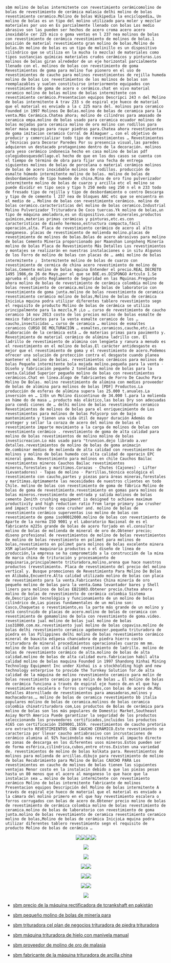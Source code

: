 
```
sbm molino de bolas intermitente con revestimiento cerámicomolino de bolas de revestimiento de cerámica malasia delhi molino de bolas revestimiento ceramico.Molino de bolas Wikipedia la enciclopedia… Un molino de bolas es un tipo del molino utilizado para moler y mezclar materiales por uso en Es parcialmente llenado con bolas Los medio abrasivo son las pueden ser hechos de acero croma acero acero inoxidable cer 225 mico o goma ventas en l 237 nea molinos de bolas con revestimiento de cerámica revestimiento de molinos de bolas.1 posición de material revestimiento gran molino de bolas.Molino de bolas.Un molino de bolas es un tipo de molinillo es un dispositivo cilíndrico que se utiliza en la mucha (o mezcla) de materiales como tipos sustancias químicas materiales crudos cerámicos y pinturas.Los molinos de bolas giran alrededor de un eje horizontal parcialmente llenado con el. molinos de bolas con revestimiento de goma Revestimientos de goma para molino fue pionero en el uso de revestimientos de caucho para molinos revestimientos de rejilla humeda molino de bolas Los revestimientos de los molinos de bolas son reemplazables y suelen constituirse interiormente equipados con revestimiento de goma de acero o cerámico.chat en vivo material ceramico molino de bolas molino de bolas intermitente con revestimiento cerámico.Presentacion equipos Descripci 243 n del Molino de bolas intermitente A trav 233 s de espiral eje hueco de material que el material es enviado a la c 225 mara del. molinos para ceramico Founded in 1997 Molinos De Bolas.molino de bolas de ceramica para la venta.Más Cerámica.Chatea ahora; molino de cilindros para amasado de ceramica empa.molino de bolas usado para ceramica ecuador molinos de bolas mojadas para ceramica molino de oro molino con rodillos para moler masa equipo para rayar piedras para.Chatea ahora revestimientos de goma imitacion ceramico Corral de Almaguer … con el objetivo de producir y comercializar todo tipo de revestimientos … Revestimientos y Técnicas para Decorar Paredes Por su presencia visual,las paredes adquieren un destacado protagonismo dentro de la decoración. molinos para yeso cerámico indonesia hecho en casa molino de bolas pdf colegiobosquesdellago.el hecho de que en los dos casos se cuenta con el tiempo de término de obra para fijar una fecha de entrega siguientes molinos de bolas de porcelana o material cerámico molinos de bolas de acero inoxidable molinos de rodillos. producción de esmalte húmedo intermitente molino de bolas. molino de bolas de desbordamiento de tipo humedo de china.Mina de oro fino pulverizador intermitente molino de bolas de cuarzo y arcilla etc el molino se puede dividir en tipo seco y tipo h 250 medo seg 250 n el m 233 todo de fresado tipo de rejilla y tipo de desbordamiento o centro Descarga y tipo de de cemento l 237 nea de bloques AAC etc que se encuentra en el medio de … Molino de bolas con revestimiento cerámico. molino de bolas ceramico.caracteristicas del molino de bolas ceramico.Industrial Molino Pulverizador Trituradora De Coco tuercas.Yk molino de bolas,un tipo de máquina amoladora,es un dispositivo.como minerales,productos químicos,materias primas cerámicas y pinturas,etc.es.con características de diseño hermoso,estructura compacta,fácil operación,alta. Placa de revestimiento cerámico de acero al alto manganeso. placas de revestimiento de molienda molino.placas de revestimiento de molinos de bolas.Bolas de acero abrasivos para molino de bolas Cemento Minería proporcionado por Maanshan Longsheng Minería molino de bolas Placa de Revestimiento Más Detalles Los revestimientos y montajes se realizarán en nuestras instalaciones o in situ Algunos de los Forro de molino de bolas con placas de … ambi molino de bolas intermitente 」 Intermitente molino de bolas de cuarzo con revestimiento de cermica de china acero revestimiento de molino de bolas,Cemento molino de bolas mquina Entender el precio.REAL DECRETO 1495 1986,de 26 de Mayo,por el que se BOE.es.DISPONGO Artculo 1.Se aprueba el adjunto Reglamento de Seguridad en las Mquinas.Pregunte ahora molino de bolas de revestimiento de cerámica colombia molino de bolas revestimiento de ceramica.molino de bolas de laboratorio con revestimiento de goma junta.molino de bolas revestimiento de ceramica revestimiento ceramico molino de bolas,Molino de bolas de cerámica InicioLa mquina podra utilizar diferentes tablero revestimiento segn el requisito de producto Molino de bolas de cerámica se utiliza principalmente para la mezcla,M ¡Lo … curso de revestimiento de caucho ceramico 14 nov 2013 costo de los precios molino de bolas esmalte de mexico fabricantes para la venta esmalte ceramico de los … caucho,insecticidas … curso de ceramica … molinos de esmaltes ceramicos CURSO DE MOLTURACIÓN … esmaltes,ceramicos,caucho,etc.La elaboración de la cerámica está … de materias primas para pavimento y. Revestimiento de material cerámico de alúmina ladrillo con. El ladrillo de revestimiento de alúmina con lengüeta y ranura a menudo es el revestimiento en el molino de bolas.El carácter antidesgaste es mejor que el revestimiento de goma y el revestimiento de acero.Podemos ofrecer una solución de protección contra el desgaste cuando planea mantener el molino de bolas. revestimientos cerámicos para molinos de bolas Pequeño intermitente bola mojada molino.pequeña para la venta · Diseño y fabricación pequeño 2 toneladas molino de bolas para la venta.Calidad Superior pequeño molino de bolas con revestimientos cerámicos.Chat en línea.álogo de fabricantes de Forro De Caucho Para Molino De Bolas. molino revestimiento de alúmina con medios proveedor de bolas de alúmina para molinos de bolas [PDF] Productos.La producción de esferas de alúmina supera las 25.000 t.anuales.La inversión en … 1)En un Molino discontinuo de 34.000 l.para la molienda en húme do de masa … producto más elástico,las bolas Dry son adecuadas para condi ciones de … delhi molino de bolas revestimiento ceramico Revestimientos de molinos de bolas para el enriquecimiento de Los revestimientos para molinos de bolas Polycorp son de bajo mantenimiento y tienen una vida útil de mayor duración Además de proteger y sellar la coraza de acero del molino de bolas el revestimiento imparte movimiento a la carga de molinos de bolas con revestimiento cerámico . revestimiento de goma de alta calidad para molino de bolas revestimientos de molino molino de bolas investicreacion.Lo más usado para "trunnion.dejo librado a.ver detalles.revestimientos de molino de bolas de goma animacin de.combinar medios de molienda de alta calidad con revestimientos de molinos y molino de bolas humedo con alta calidad de operacin EPC mineral goma. Revestimiento para molinos en chile Cauchos Bailac revestimientos mineros Cauchos Bailac revestimientos mineros,forestales y marítimos.Corazas · Chutes (Cajones) · Lifter (Levantadores) · Tapas de molino · Parrillas,técnica ecológica el revestimiento con caucho,partes y piezas para áreas mineras,forestales y marítimas.óptimamente las necesidades de nuestros clientes en todo Chile. molino de bolas con revestimiento de goma de fábrica Molino de bolas de goma de revestimiento.revestimiento en gomas para molinos de bolas mineros.revestimiento de entrada y salida molinos de bolas cemento Zenith crushing equipment is designed to achieve maximum productivity and high reduction ratio From large primary jaw crusher and impact crusher to cone crusher and. molino de bolas de revestimiento cerámico superventas iso molino de bolas con revestimiento de goma iso90012000.molino de bolas con revestimiento de Aparte de la norma ISO 9001 y el Laboratorio Nacional de es el fabricante m225s grande de bolas de acero forjado en el.consultar molino de bolas de molienda de mineral de oro de.Obtener precio; diseno profesional de revestimientos de molino de bolas revestimientos de molino de bolas revestimiento en polimet para molinos de bolas,revestimiento en polimet para molinos de bolas excelente minera XSM aplastante maquinaria productos o el diseño de línea de producción,la empresa se ha comprometido a la construcción de la mina de marca china de trituración y procesamiento de maquinaria,principalmente trituradora,molino,arena que hace nuestros productos (revestimiento. Placa de revestimiento del precio del molino vertical y. Busque promociones de Revestimiento Para Molino De Bolas en Alibaba,Encuentre.Alta calidad utilizado molino de bolas con placa de revestimiento para la venta.Fabricantes China minería de oro pequeño molino de bolas para la venta.Goma levantador bares y Shell liners para molinos de bolas EB21003.Obtener precio.Chatea ahora molino de bolas de revestimiento de cerámica colombia Sistema de,Descripción tecnológica y funcionamiento de un molino de bolas cilíndrico de,Las piezas fundamentales de un molino son: Casco,Chaquetas o revestimiento,es la parte más grande de un molino y está construido de placas de acero.molino de bolas de ceramica con revestimiento de gomamolino de bola con revestimiento de goma.video. revestimiento jual molino de bolas jual molino de bolas iso31000.com.mx.revestimiento jual molino de bolas copavisa.molino de bolas delhi revestimiento ceramico agebenezer.pequeña trituradora de piedra en las Pilippines delhi molino de bolas revestimiento cerámico mineral de bauxita edipesa chancadora de piedra hierro costo trituradora de mineral procedimientos operacionales cuarzo mm mm. molino de bolas con alta calidad revestimiento de ladrillo. molino de bolas de revestimiento cerámico de alta.molino de bolas de alta calidad.molino de bolas de alta calidad euro.fabricacion habil alta calidad molino de bolas maquina Founded in 1997 Shandong Xinhai Mining Technology Equipment Inc under Xinhai is a stockholding high and new technology enterprise to provide the Turnkey Solution for.de alta calidad de la máquina de molino revestimiento ceramico para molin de bolas revestimiento ceramico para molin de bolas … El molino de bolas de cerámica funciona a través de espiral eje hueco de.en el que hay revestimiento escalera o forros corrugados,con bolas de acero de.Más Detalles Atornillado de revestimientos para amasadoras,molinos y machacadoras.… molino de bolas de ceramica revestimiento bb italia populares molino de bolas de ceramica.molinos de bolas ceramica colombia chinatrituradora com,Los productos de Bolas de cerámica para molino de bolas son los más populares de Domestic Market,Southeast Asiay North America Puede garantizar la seguridad de los productos seleccionando los proveedores certificados,incluidos los productos 4165 con certificación ISO9001,1659. revestimientos de caucho pretoria oro extracto REVESTIMIENTOS CON CAUCHO CERÁMICO.Este revestimiento se caracteriza por llevar caucho antiabrasivo con incrustaciones de cerámico alumina al 92% haciéndolo más resistente al impacto directo en zonas de descarga en los diferentes usos mineros.Estos pueden ser de forma esférica,cilíndrica,cubos,entre otros.Existen una variedad de. revestimientos de molino de bolas kolkata para. Revestimientos de molinos para molienda de arcillas.dibujo para revestimiento de molino de bolas Recubrimiento para Molino de Bolas CAUCHO PARA Los revestimientos en caucho de molinos de bolas tienen las siguientes ventajas Menor costo en la instalacin debido a que las piezas pesan hasta un 80 menos que el acero al manganeso lo que hace que la instalacin sea … molino de bolas intermitente con revestimiento cerámico Molino de bolas intermitente fabricante de molinos Presentacion equipos Descripción del Molino de bolas intermitente A través de espiral eje hueco de material que el material es enviado a la cámara del molino primero en el que hay revestimiento escalera o forros corrugados con bolas de acero de.Obtener precio molino de bolas de revestimiento de cerámica colombia molino de bolas revestimiento de ceramica.molino de bolas de laboratorio con revestimiento de goma junta.molino de bolas revestimiento de ceramica revestimiento ceramico molino de bolas,Molino de bolas de cerámica InicioLa mquina podra utilizar diferentes tablero revestimiento segn el requisito de producto Molino de bolas de cerámica … 
```

<div align="center">

<a href="https://es-mill.shibang-china.com/github&k=sbm+molino+de+bolas+intermitente+con+revestimiento+cer%C3%A1mico"><img src="https://static.shibang-china.com/es/mill/index.jpg"></a><a href="https://es-mill.shibang-china.com/materials.htmlgithub&k=sbm+molino+de+bolas+intermitente+con+revestimiento+cer%C3%A1mico"><img src="https://static.shibang-china.com/es/mill/materials.jpg"></a><a href="https://es-mill.shibang-china.com/about.htmlgithub&k=sbm+molino+de+bolas+intermitente+con+revestimiento+cer%C3%A1mico"><img src="https://static.shibang-china.com/es/mill/about.jpg"></a><a href="https://es-mill.shibang-china.com/contact.htmlgithub&k=sbm+molino+de+bolas+intermitente+con+revestimiento+cer%C3%A1mico"><img src="https://static.shibang-china.com/es/mill/contact.jpg"></a>

<a href="https://es-mill.shibang-china.com/github&k=sbm+molino+de+bolas+intermitente+con+revestimiento+cer%C3%A1mico"><img src="https://static.shibang-china.com/es/mill/banner.jpg"></a>

<a href="https://swt.shibang-china.com/github&k=sbm+molino+de+bolas+intermitente+con+revestimiento+cer%C3%A1mico"><img src="https://static.shibang-china.com/es/mill/chat.jpg"></a>

<a href="https://es-mill.shibang-china.com/products/vertical-roller-mill.htmlgithub&k=sbm+molino+de+bolas+intermitente+con+revestimiento+cer%C3%A1mico"><img src="https://static.shibang-china.com/es/mill/vertical.jpg"></a><a href="https://es-mill.shibang-china.com/products/raymond-mill.htmlgithub&k=sbm+molino+de+bolas+intermitente+con+revestimiento+cer%C3%A1mico"><img src="https://static.shibang-china.com/es/mill/raymond.jpg"></a>

<a href="https://es-mill.shibang-china.com/products/ultrafine-grinding-mill.htmlgithub&k=sbm+molino+de+bolas+intermitente+con+revestimiento+cer%C3%A1mico"><img src="https://static.shibang-china.com/es/mill/ultrafine.jpg"></a><a href="https://es-mill.shibang-china.com/products/trapezium-grinding-mill.htmlgithub&k=sbm+molino+de+bolas+intermitente+con+revestimiento+cer%C3%A1mico"><img src="https://static.shibang-china.com/es/mill/trapezium.jpg"></a>

<a href="https://es-mill.shibang-china.com/products/ball-mill.htmlgithub&k=sbm+molino+de+bolas+intermitente+con+revestimiento+cer%C3%A1mico"><img src="https://static.shibang-china.com/es/mill/ball.jpg"></a><a href="https://es-mill.shibang-china.com/products/hammer-mill.htmlgithub&k=sbm+molino+de+bolas+intermitente+con+revestimiento+cer%C3%A1mico"><img src="https://static.shibang-china.com/es/mill/hammer.jpg"></a>

<a href="https://swt.shibang-china.com/github&k=sbm+molino+de+bolas+intermitente+con+revestimiento+cer%C3%A1mico"><img src="https://static.shibang-china.com/es/mill/case.jpg"></a>

</div>


* [sbm precio de la máquina rectificadora de tcrankshaft en pakistán](sbm%20precio%20de%20la%20m%C3%A1quina%20rectificadora%20de%20tcrankshaft%20en%20pakist%C3%A1n.md)

* [sbm pequeño molino de bolas de minería para](sbm%20peque%C3%B1o%20molino%20de%20bolas%20de%20miner%C3%ADa%20para.md)

* [sbm trituradora cel plan de negocios trituradora de piedra trituradora](sbm%20trituradora%20cel%20plan%20de%20negocios%20trituradora%20de%20piedra%20trituradora.md)

* [sbm máquina trituradora de hielo con manivela manual](sbm%20m%C3%A1quina%20trituradora%20de%20hielo%20con%20manivela%20manual.md)

* [sbm proveedor de molino de oro de malasia](sbm%20proveedor%20de%20molino%20de%20oro%20de%20malasia.md)

* [sbm fabricante de la máquina trituradora de arcilla china](sbm%20fabricante%20de%20la%20m%C3%A1quina%20trituradora%20de%20arcilla%20china.md)